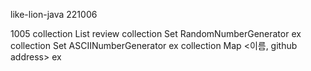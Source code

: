 like-lion-java
221006

1005 collection List review
collection Set RandomNumberGenerator ex
collection Set ASCIINumberGenerator ex
collection Map <이름, github address> ex
